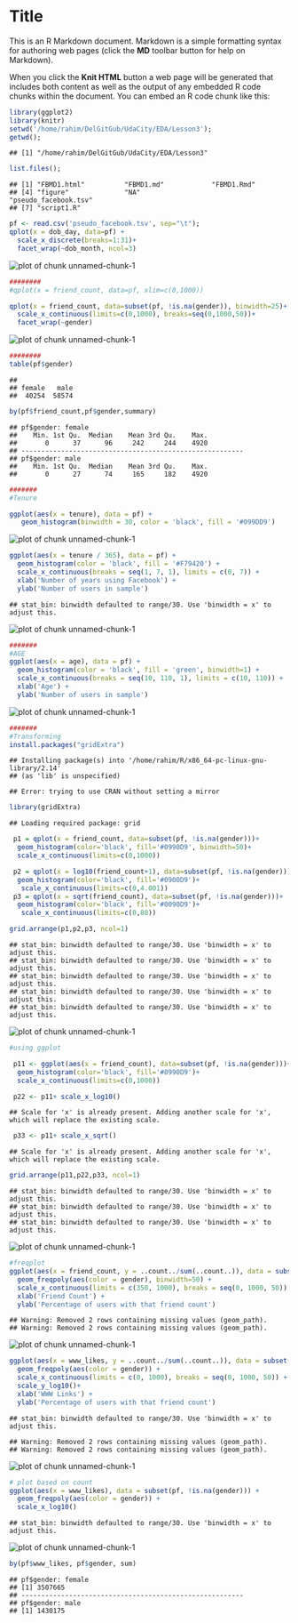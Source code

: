 Title
========================================================

This is an R Markdown document. Markdown is a simple formatting syntax for authoring web pages (click the **MD** toolbar button for help on Markdown).

When you click the **Knit HTML** button a web page will be generated that includes both content as well as the output of any embedded R code chunks within the document. You can embed an R code chunk like this:


```r
library(ggplot2)
library(knitr)
setwd('/home/rahim/DelGitGub/UdaCity/EDA/Lesson3');
getwd();
```

```
## [1] "/home/rahim/DelGitGub/UdaCity/EDA/Lesson3"
```

```r
list.files();
```

```
## [1] "FBMD1.html"          "FBMD1.md"            "FBMD1.Rmd"          
## [4] "figure"              "NA"                  "pseudo_facebook.tsv"
## [7] "script1.R"
```

```r
pf <- read.csv('pseudo_facebook.tsv', sep="\t");
qplot(x = dob_day, data=pf) +
  scale_x_discrete(breaks=1:31)+
  facet_wrap(~dob_month, ncol=3)
```

![plot of chunk unnamed-chunk-1](figure/unnamed-chunk-11.png) 

```r
########
#qplot(x = friend_count, data=pf, xlim=c(0,1000))

qplot(x = friend_count, data=subset(pf, !is.na(gender)), binwidth=25)+
  scale_x_continuous(limits=c(0,1000), breaks=seq(0,1000,50))+
  facet_wrap(~gender)
```

![plot of chunk unnamed-chunk-1](figure/unnamed-chunk-12.png) 

```r
########
table(pf$gender)
```

```
## 
## female   male 
##  40254  58574
```

```r
by(pf$friend_count,pf$gender,summary)
```

```
## pf$gender: female
##    Min. 1st Qu.  Median    Mean 3rd Qu.    Max. 
##       0      37      96     242     244    4920 
## -------------------------------------------------------- 
## pf$gender: male
##    Min. 1st Qu.  Median    Mean 3rd Qu.    Max. 
##       0      27      74     165     182    4920
```

```r
#######
#Tenure

ggplot(aes(x = tenure), data = pf) +
   geom_histogram(binwidth = 30, color = 'black', fill = '#099DD9')
```

![plot of chunk unnamed-chunk-1](figure/unnamed-chunk-13.png) 

```r
ggplot(aes(x = tenure / 365), data = pf) +
  geom_histogram(color = 'black', fill = '#F79420') +
  scale_x_continuous(breaks = seq(1, 7, 1), limits = c(0, 7)) +
  xlab('Number of years using Facebook') +
  ylab('Number of users in sample')
```

```
## stat_bin: binwidth defaulted to range/30. Use 'binwidth = x' to adjust this.
```

![plot of chunk unnamed-chunk-1](figure/unnamed-chunk-14.png) 

```r
#######
#AGE 
ggplot(aes(x = age), data = pf) +
  geom_histogram(color = 'black', fill = 'green', binwidth=1) +
  scale_x_continuous(breaks = seq(10, 110, 1), limits = c(10, 110)) +
  xlab('Age') +
  ylab('Number of users in sample')
```

![plot of chunk unnamed-chunk-1](figure/unnamed-chunk-15.png) 

```r
#######
#Transforming 
install.packages("gridExtra")
```

```
## Installing package(s) into '/home/rahim/R/x86_64-pc-linux-gnu-library/2.14'
## (as 'lib' is unspecified)
```

```
## Error: trying to use CRAN without setting a mirror
```

```r
library(gridExtra)
```

```
## Loading required package: grid
```

```r
 p1 = qplot(x = friend_count, data=subset(pf, !is.na(gender)))+
  geom_histogram(color='black', fill='#0990D9', binwidth=50)+
  scale_x_continuous(limits=c(0,1000))

 p2 = qplot(x = log10(friend_count+1), data=subset(pf, !is.na(gender)))+
  geom_histogram(color='black', fill='#0900D9')+
   scale_x_continuous(limits=c(0,4.001))
 p3 = qplot(x = sqrt(friend_count), data=subset(pf, !is.na(gender)))+
  geom_histogram(color='black', fill='#0090D9')+
   scale_x_continuous(limits=c(0,80))

grid.arrange(p1,p2,p3, ncol=1)
```

```
## stat_bin: binwidth defaulted to range/30. Use 'binwidth = x' to adjust this.
## stat_bin: binwidth defaulted to range/30. Use 'binwidth = x' to adjust this.
## stat_bin: binwidth defaulted to range/30. Use 'binwidth = x' to adjust this.
## stat_bin: binwidth defaulted to range/30. Use 'binwidth = x' to adjust this.
## stat_bin: binwidth defaulted to range/30. Use 'binwidth = x' to adjust this.
```

![plot of chunk unnamed-chunk-1](figure/unnamed-chunk-16.png) 

```r
#using ggplot 

 p11 <- ggplot(aes(x = friend_count), data=subset(pf, !is.na(gender)))+
  geom_histogram(color='black', fill='#0990D9')+
  scale_x_continuous(limits=c(0,1000))

 p22 <- p11+ scale_x_log10()
```

```
## Scale for 'x' is already present. Adding another scale for 'x', which will replace the existing scale.
```

```r
 p33 <- p11+ scale_x_sqrt()
```

```
## Scale for 'x' is already present. Adding another scale for 'x', which will replace the existing scale.
```

```r
grid.arrange(p11,p22,p33, ncol=1)
```

```
## stat_bin: binwidth defaulted to range/30. Use 'binwidth = x' to adjust this.
## stat_bin: binwidth defaulted to range/30. Use 'binwidth = x' to adjust this.
## stat_bin: binwidth defaulted to range/30. Use 'binwidth = x' to adjust this.
```

![plot of chunk unnamed-chunk-1](figure/unnamed-chunk-17.png) 

```r
#freqplot
ggplot(aes(x = friend_count, y = ..count../sum(..count..)), data = subset(pf, !is.na(gender))) +
  geom_freqpoly(aes(color = gender), binwidth=50) +
  scale_x_continuous(limits = c(350, 1000), breaks = seq(0, 1000, 50)) +
  xlab('Friend Count') +
  ylab('Percentage of users with that friend count')
```

```
## Warning: Removed 2 rows containing missing values (geom_path).
## Warning: Removed 2 rows containing missing values (geom_path).
```

![plot of chunk unnamed-chunk-1](figure/unnamed-chunk-18.png) 

```r
ggplot(aes(x = www_likes, y = ..count../sum(..count..)), data = subset(pf, !is.na(gender))) +
  geom_freqpoly(aes(color = gender)) +
  scale_x_continuous(limits = c(0, 1000), breaks = seq(0, 1000, 50)) +
  scale_y_log10()+
  xlab('WWW Links') +
  ylab('Percentage of users with that friend count')
```

```
## stat_bin: binwidth defaulted to range/30. Use 'binwidth = x' to adjust this.
```

```
## Warning: Removed 2 rows containing missing values (geom_path).
## Warning: Removed 2 rows containing missing values (geom_path).
```

![plot of chunk unnamed-chunk-1](figure/unnamed-chunk-19.png) 

```r
# plot based on count 
ggplot(aes(x = www_likes), data = subset(pf, !is.na(gender))) +
  geom_freqpoly(aes(color = gender)) +
  scale_x_log10()
```

```
## stat_bin: binwidth defaulted to range/30. Use 'binwidth = x' to adjust this.
```

![plot of chunk unnamed-chunk-1](figure/unnamed-chunk-110.png) 

```r
by(pf$www_likes, pf$gender, sum)
```

```
## pf$gender: female
## [1] 3507665
## -------------------------------------------------------- 
## pf$gender: male
## [1] 1430175
```
